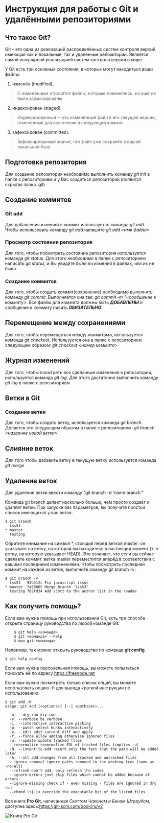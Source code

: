 # Инструкция для работы с Git и удалёнными репозиториями

## Что такое Git?
Git - это одна из реализаций распределённых систем контроля версий, имеющая как и локальные, так и удалённые репозитории. Является самой популярной реализацией систем контроля версий в мире.

У Git есть три основных состояния, в которых могут находиться ваши файлы: 
1. изменён (modified),
> К изменённым относятся файлы, которые поменялись, но ещё не были зафиксированы.
2. индексирован (staged),
> Индексированный — это изменённый файл в его текущей версии, отмеченный для
включения в следующий коммит.
3. зафиксирован (committed).
> Зафиксированный значит, что файл уже сохранён в вашей локальной базе


## Подготовка репозитория
Для создание репозитория необходимо выполнить команду *git init*  в папке с репозиторием и у Вас создаться репозиторий (появится скрытая папка .git)

## Создание коммитов

### Git add
Для добавления измений в коммит используется команда *git add*. Чтобы использовать команду *git add* напишите *git add <имя файла>*

### Просмотр состояния репозитория
Для того, чтобы посмотреть состояние репозитория используется команда *git status*. Для этого необходимо в папке с репозиторием написать *git status*, и Вы увидите были ли измения в файлах, или их не было.

### Создание коммитов
Для того, чтобы создать коммит(сохранение) необходимо выполнить команду *git commit*. Выполняется она так: *git commit -m "<сообщение к коммиту>*. Все файлы для коммита должны быть ***ДОБАВЛЕНЫ*** и сообщение к коммиту писать ***ОБЯЗАТЕЛЬНО***.

## Перемещение между сохранениями
Для того, чтобы перемещаться между коммитами, используется команда *git checkout*. Используется она в папке с пепозиторием следующим образом: *git checkout <номер коммита>*

## Журнал изменений
Для того, чтобы посмтреть все сделанные изменения в репозитории, используется команда *git log*. Для этого достаточно выполнить команду *git log* в папке с репозиторием

## Ветки в Git

### Создание ветки

Для того, чтобы создать ветку, используется команда *git branch*. Делается это следующим образом в папке с репозиторием: *git branch <название новой ветки>*

## Слияние веток

Для того чтобы дабавить ветку в текущую ветку используется команда *git merge <name branch>*

## Удаление веток
Для удаления ветки ввести команду "git branch -d 'name branch'"

Команда git branch делает несколько больше, чем просто создаёт и удаляет ветки. При запуске без параметров, вы получите простой список имеющихся у вас веток:
```
$ git branch
  iss53
* master
  testing
```
Обратите внимание на символ *, стоящий перед веткой master: он указывает на ветку, на которой вы находитесь в настоящий момент (т. е. ветку, на которую указывает HEAD). Это означает, что если вы сейчас сделаете коммит, ветка master переместится вперёд в соответствии с вашими последними изменениями. Чтобы посмотреть последний коммит на каждой из веток, выполните команду git branch -v:
```
$ git branch -v
  iss53   93b412c Fix javascript issue
* master  7a98805 Merge branch 'iss53'
  testing 782fd34 Add scott to the author list in the readme
```
## Как получить помощь?
Если вам нужна помощь при использовании Git, есть три способа открыть страницу руководства по любой команде Git:
```
    $ git help <команда>
    $ git <команда> --help
    $ man git-<команда>
```
Например, так можно открыть руководство по команде **git config**
```
$ git help config
```
Если вам нужна персональная помощь, вы можете попытаться поискать её по адресу <https://freenode.net>

Если вам нужно посмотреть только список опций, вы можете использовать опцию -h для вывода краткой инструкции по использованию:

```
$ git add -h
usage: git add [<options>] [--] <pathspec>...

  -n, --dry-run dry run
  -v, --verbose be verbose
  -i, --interactive interactive picking
  -p, --patch select hunks interactively
  -e, --edit edit current diff and apply
  -f, --force allow adding otherwise ignored files
  -u, --update update tracked files
  --renormalize renormalize EOL of tracked files (implies -u)
  -N, --intent-to-add record only the fact that the path will be added later
  -A, --all add changes from all tracked and untracked files
  --ignore-removal ignore paths removed in the working tree (same as --no-all)
  --refresh don't add, only refresh the index
  --ignore-errors just skip files which cannot be added because of errors
  --ignore-missing check if - even missing - files are ignored in dry run
  --chmod (+|-)x override the executable bit of the listed files
```

Вся книга __Pro Git__, написанная *Скоттом Чаконом и Беном Штраубом*, доступна здесь:<https://git-scm.com/book/ru/v2>

![Книга Pro Gir](Pro_Git.jpg)





